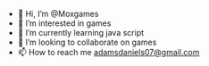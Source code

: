- 👋 Hi, I’m @Moxgames
- 👀 I’m interested in games
- 🌱 I’m currently learning java script
- 💞️ I’m looking to collaborate on games
- 📫 How to reach me adamsdaniels07@gmail.com

<!---
Moxgames/Moxgames is a ✨ special ✨ repository because its `README.md` (this file) appears on your GitHub profile.
You can click the Preview link to take a look at your changes.
--->
